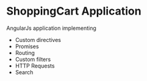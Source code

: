 # ShoppingCart Application

AngularJs application implementing  
- Custom directives  
- Promises
- Routing
- Custom filters
- HTTP Requests
- Search

